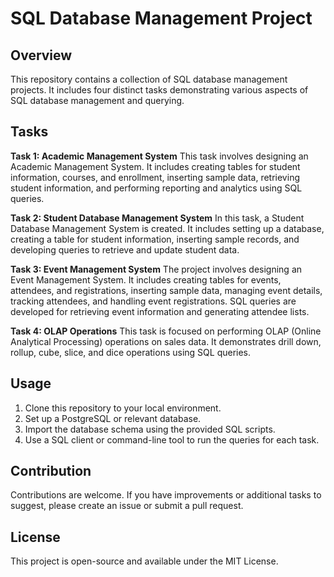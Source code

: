 # SQL Database Management Project

## Overview
This repository contains a collection of SQL database management projects. It includes four distinct tasks demonstrating various aspects of SQL database management and querying.

## Tasks

**Task 1: Academic Management System**
This task involves designing an Academic Management System. It includes creating tables for student information, courses, and enrollment, inserting sample data, retrieving student information, and performing reporting and analytics using SQL queries.

**Task 2: Student Database Management System**
In this task, a Student Database Management System is created. It includes setting up a database, creating a table for student information, inserting sample records, and developing queries to retrieve and update student data.

**Task 3: Event Management System**
The project involves designing an Event Management System. It includes creating tables for events, attendees, and registrations, inserting sample data, managing event details, tracking attendees, and handling event registrations. SQL queries are developed for retrieving event information and generating attendee lists.

**Task 4: OLAP Operations**
This task is focused on performing OLAP (Online Analytical Processing) operations on sales data. It demonstrates drill down, rollup, cube, slice, and dice operations using SQL queries.

## Usage
1. Clone this repository to your local environment.
2. Set up a PostgreSQL or relevant database.
3. Import the database schema using the provided SQL scripts.
4. Use a SQL client or command-line tool to run the queries for each task.

## Contribution
Contributions are welcome. If you have improvements or additional tasks to suggest, please create an issue or submit a pull request.

## License
This project is open-source and available under the MIT License.
